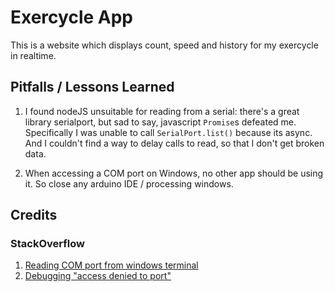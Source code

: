 # Exercycle App

This is a website which displays count, speed and history for my exercycle in realtime.

## Pitfalls / Lessons Learned

1. I found nodeJS unsuitable for reading from a serial: there's a great library serialport, but sad to say, javascript `Promise`s defeated me.
Specifically I was unable to call `SerialPort.list()` because its async. And I couldn't find a way to delay calls to read, so that I don't get broken data.

2. When accessing a COM port on Windows, no other app should be using it. So close any arduino IDE / processing windows.

## Credits

### StackOverflow

1. [Reading COM port from windows terminal](https://stackoverflow.com/a/3924069)
2. [Debugging "access denied to port"](https://stackoverflow.com/questions/1153547/access-to-the-port-com1-is-denied)

